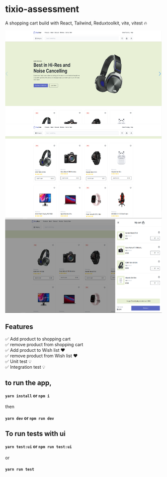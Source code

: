 # tixio-assessment

A shopping cart build with React, Tailwind, Reduxtoolkit, vite, vitest 🔥

<img src="/preview/preview1.png" alt="preview" style="height: 300px; width:600px;"/>
<img src="/preview/preview2.png" alt="preview" style="height: 300px; width:600px;"/>
<img src="/preview/preview3.png" alt="preview" style="height: 300px; width:600px;"/>

## Features

✅ Add product to shopping cart <br />
✅ remove product from shopping cart <br />
✅ Add product to Wish list ❤ <br />
✅ remove product from Wish list ❤ <br />
✅ Unit test 💡<br />
✅ Integration test 💡<br />

## to run the app,

#### `yarn install` or `npm i`

then

#### `yarn dev` or `npm run dev`

## To run tests with ui

#### `yarn test:ui` or `npm run test:ui`

or

#### `yarn run test`

